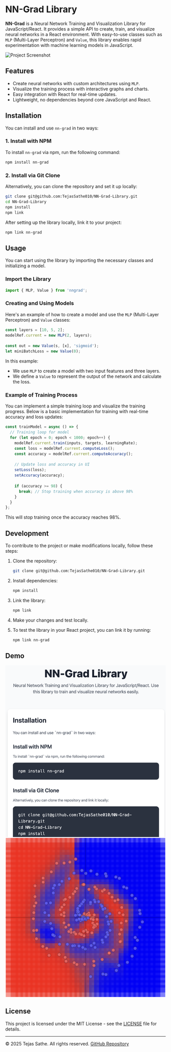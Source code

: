 # NN-Grad Library

**NN-Grad** is a Neural Network Training and Visualization Library for JavaScript/React. It provides a simple API to create, train, and visualize neural networks in a React environment. With easy-to-use classes such as `MLP` (Multi-Layer Perceptron) and `Value`, this library enables rapid experimentation with machine learning models in JavaScript.

![Project Screenshot](https://github.com/TejasSathe010/NN-Grad-Library/blob/main/demo-media/demo5.gif)

## Features

- Create neural networks with custom architectures using `MLP`.
- Visualize the training process with interactive graphs and charts.
- Easy integration with React for real-time updates.
- Lightweight, no dependencies beyond core JavaScript and React.

## Installation

You can install and use `nn-grad` in two ways:

### 1. Install with NPM

To install `nn-grad` via npm, run the following command:

```bash
npm install nn-grad
```

### 2. Install via Git Clone

Alternatively, you can clone the repository and set it up locally:

```bash
git clone git@github.com:TejasSathe010/NN-Grad-Library.git
cd NN-Grad-Library
npm install
npm link
```

After setting up the library locally, link it to your project:

```bash
npm link nn-grad
```

## Usage

You can start using the library by importing the necessary classes and initializing a model.

### Import the Library

```js
import { MLP, Value } from 'nngrad';
```

### Creating and Using Models

Here's an example of how to create a model and use the `MLP` (Multi-Layer Perceptron) and `Value` classes:

```js
const layers = [10, 5, 2];
modelRef.current = new MLP(2, layers);

const out = new Value(s, [x], 'sigmoid');
let miniBatchLoss = new Value(0);
```

In this example:
- We use `MLP` to create a model with two input features and three layers.
- We define a `Value` to represent the output of the network and calculate the loss.

### Example of Training Process

You can implement a simple training loop and visualize the training progress. Below is a basic implementation for training with real-time accuracy and loss updates:

```js
const trainModel = async () => {
  // Training loop for model
  for (let epoch = 0; epoch < 1000; epoch++) {
    modelRef.current.train(inputs, targets, learningRate);
    const loss = modelRef.current.computeLoss();
    const accuracy = modelRef.current.computeAccuracy();
    
    // Update loss and accuracy in UI
    setLoss(loss);
    setAccuracy(accuracy);

    if (accuracy >= 98) {
      break; // Stop training when accuracy is above 98%
    }
  }
};
```

This will stop training once the accuracy reaches 98%.

## Development

To contribute to the project or make modifications locally, follow these steps:

1. Clone the repository:
   ```bash
   git clone git@github.com:TejasSathe010/NN-Grad-Library.git
   ```

2. Install dependencies:
   ```bash
   npm install
   ```

3. Link the library:
   ```bash
   npm link
   ```

4. Make your changes and test locally.

5. To test the library in your React project, you can link it by running:
   ```bash
   npm link nn-grad
   ```

## Demo
![Project Screenshot](https://github.com/TejasSathe010/NN-Grad-Library/blob/main/demo-media/demo2.png)
![Project Screenshot](https://github.com/TejasSathe010/NN-Grad-Library/blob/main/demo-media/demo3.jpeg)


## License

This project is licensed under the MIT License - see the [LICENSE](LICENSE) file for details.

---

© 2025 Tejas Sathe. All rights reserved. [GitHub Repository](https://github.com/TejasSathe010/NN-Grad-Library)

